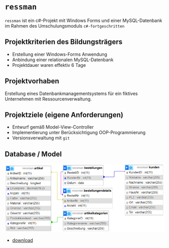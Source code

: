 # `ressman`
 `ressman` ist ein c#-Projekt mit Windows Forms und einer MySQL-Datenbank 
im Rahmen des Umschulungsmoduls `c#-fortgeschritten`

## Projektkriterien des Bildungsträgers
- Erstellung einer Windows-Forms Anwendung
- Anbindung einer relationalen MySQL-Datenbank 
- Projektdauer waren effektiv 6 Tage

## Projektvorhaben
Erstellung eines Datenbankmanagementsystems für ein fiktives Unternehmen mit Ressourcenverwaltung.

## Projektziele (eigene Anforderungen)
- Entwurf gemäß Model-View-Controller
- Implementierung unter Berücksichtigung OOP-Programmierung
- Versionsverwaltung mit `git`

## Database / Model

![database.png](./Ressources/ressman.png)

- [download](https://github.com/SdfHbb/RessMan/blob/master/Ressources/ressman.sql)
